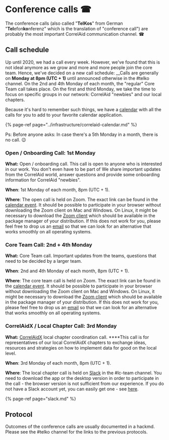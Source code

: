 # Conference calls  ​☎

The conference calls \(also called "**TelKos**" from German "**Tel**efon**ko**nferenz" which is the translation of "conference call"\) are probably the most important CorrelAid communication channel. ☎ 

## Call schedule

Up until 2020, we had a call every week. However, we've found that this is not ideal anymore as we grow and more and more people join the core team. Hence, we've decided on a new call schedule: __Calls are generally on **Monday at 8pm \(UTC + 1\)** until announced otherwise in the \#telko channel. On the 2nd and 4th Monday of each month, the "regular" Core Team call takes place. On the first and third Monday, we take the time to focus on specific groups in our network: CorrelAid "newbies" and our local chapters. 

Because it's hard to remember such things, we have a [calendar](../infrastructure/correlaid-calendar.md) with all the calls for you to add to your favorite calendar application.

{% page-ref page="../infrastructure/correlaid-calendar.md" %}

Ps: Before anyone asks: In case there's a 5th Monday in a month, there is no call. 😉 

### Open / Onboarding Call: 1st Monday

**What:** Open / onboarding call. This call is open to anyone who is interested in our work. You don't even have to be part of We share important updates from the CorrelAid world, answer questions and provide some onboarding information for CorrelAid "newbies". 

**When**: 1st Monday of each  month, 8pm \(UTC + 1\).

**Where**: The open call is held on Zoom. The exact link can be found in the [calendar event](https://correlcloud.org/index.php/apps/calendar/p/w4ak9WY4T6Ln452r/CorrelAid). It should be possible to participate in your browser without downloading the Zoom client on Mac and Windows. On Linux, it might be necessary to download the [Zoom client](https://support.zoom.us/hc/en-us/articles/204206269-Installing-Zoom-on-Linux) which should be available in the package manager of your distribution. If this does not work for you, please feel free to drop us an [email](mailto:frie.p@correlaid.org) so that we can look for an alternative that works smoothly on all operating systems. 

### Core Team Call: 2nd + 4th Monday

**What:** Core Team call. Important updates from the teams, questions that need to be decided by a larger team. 

**When**: 2nd and 4th Monday of each  month, 8pm \(UTC + 1\).

**Where**: The core team call is held on Zoom. The exact link can be found in the [calendar event](https://correlcloud.org/index.php/apps/calendar/p/w4ak9WY4T6Ln452r/CorrelAid). It should be possible to participate in your browser without downloading the Zoom client on Mac and Windows. On Linux, it might be necessary to download the [Zoom client](https://support.zoom.us/hc/en-us/articles/204206269-Installing-Zoom-on-Linux) which should be available in the package manager of your distribution. If this does not work for you, please feel free to drop us an [email](mailto:frie.p@correlaid.org) so that we can look for an alternative that works smoothly on all operating systems. 

### CorrelAidX / Local Chapter Call: 3rd Monday

**What:** [CorrelAidX](../../correlaidx-manual/what-is-correlaidx.md) local chapter coordination call. ****This call is for representatives of our local CorrelAidX chapters to exchange ideas, resources and strategies on how to implement data for good on the local level. 

**When**: 3rd Monday of each month, 8pm \(UTC + 1\).

**Where**: The local chapter call is held on [Slack](../faq.md#everything-seems-to-be-on-slack-how-do-i-get-on-there) in the \#lc-team channel. You need to download the app or the desktop version in order to participate in the call - the browser version is not sufficient from our experience. If you do not have a Slack account yet, you can easily get one - see [here](../faq.md#everything-seems-to-be-on-slack-how-do-i-get-on-there).

{% page-ref page="slack.md" %}



## Protocol 

Outcomes of the conference calls are usually documented in a hackmd. Please see the \#telko channel for the links to the previous protocols. 

